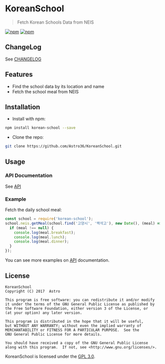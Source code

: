 # KoreanSchool

> Fetch Korean Schools Data from NEIS

[![npm](https://img.shields.io/npm/v/korean-school.svg?style=flat-square)](https://www.npmjs.com/package/korean-school) [![npm](https://img.shields.io/npm/dt/korean-school.svg?style=flat-square)](https://www.npmjs.com/package/korean-school)

## ChangeLog

See [CHANGELOG](./CHANGELOG.md)

## Features

- Find the school data by its location and name
- Fetch the school meal from NEIS

## Installation

- Install with npm:

```bash
npm install korean-school --save
```

- Clone the repo:

```bash
git clone https://github.com/Astro36/KoreanSchool.git
```

## Usage

### API Documentation

See [API](./API.md)

### Example

Fetch the daily school meal:

```javascript
const school = require('korean-school');
school.neis.getMeal(school.find('고양시', '백석고'), new Date(), (meal) => {
  if (meal !== null) {
    console.log(meal.breakfast);
    console.log(meal.lunch);
    console.log(meal.dinner);
  }
});
```

You can see more examples on [API](./API.md) documentation.

## License

```text
KoreanSchool
Copyright (C) 2017  Astro

This program is free software: you can redistribute it and/or modify
it under the terms of the GNU General Public License as published by
the Free Software Foundation, either version 3 of the License, or
(at your option) any later version.

This program is distributed in the hope that it will be useful,
but WITHOUT ANY WARRANTY; without even the implied warranty of
MERCHANTABILITY or FITNESS FOR A PARTICULAR PURPOSE.  See the
GNU General Public License for more details.

You should have received a copy of the GNU General Public License
along with this program.  If not, see <http://www.gnu.org/licenses/>.
```

KoreanSchool is licensed under the [GPL 3.0](./LICENSE).

[Array]: https://developer.mozilla.org/en-US/docs/Web/JavaScript/Reference/Global_Objects/Array "Array"
[Boolean]: https://developer.mozilla.org/en-US/docs/Web/JavaScript/Data_structures#Boolean_type "Boolean"
[Date]: https://developer.mozilla.org/en-US/docs/Web/JavaScript/Reference/Global_Objects/Date "Date"
[Function]: https://developer.mozilla.org/en-US/docs/Web/JavaScript/Reference/Global_Objects/Function "Function"
[Null]: https://developer.mozilla.org/en-US/docs/Web/JavaScript/Data_structures#Null_type "Null"
[Number]: https://developer.mozilla.org/en-US/docs/Web/JavaScript/Data_structures#Number_type "Number"
[Object]: https://developer.mozilla.org/en-US/docs/Web/JavaScript/Reference/Global_Objects/Object "Object"
[String]: https://developer.mozilla.org/en-US/docs/Web/JavaScript/Data_structures#String_type "String"
